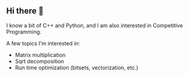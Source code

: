 ## Hi there 👋

I know a bit of C++ and Python, and I am also interested in Competitive Programming.

A few topics I'm interested in:
* Matrix multiplication
* Sqrt decomposition
* Run time optimization (bitsets, vectorization, etc.)
